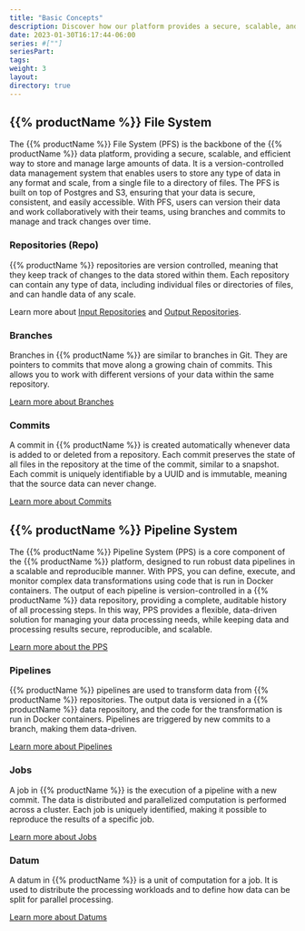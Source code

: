 ```yaml
---
title: "Basic Concepts"
description: Discover how our platform provides a secure, scalable, and version-controlled solution for storing and processing large amounts of data through its most basic concepts.
date: 2023-01-30T16:17:44-06:00
series: #[""]
seriesPart:
tags: 
weight: 3
layout: 
directory: true 
---
```


## {{% productName %}} File System
The {{% productName %}} File System (PFS) is the backbone of the {{% productName %}} data platform, providing a secure, scalable, and efficient way to store and manage large amounts of data. It is a version-controlled data management system that enables users to store any type of data in any format and scale, from a single file to a directory of files. The PFS is built on top of Postgres and S3, ensuring that your data is secure, consistent, and easily accessible. With PFS, users can version their data and work collaboratively with their teams, using branches and commits to manage and track changes over time.

### Repositories (Repo)
{{% productName %}} repositories are version controlled, meaning that they keep track of changes to the data stored within them. Each repository can contain any type of data, including individual files or directories of files, and can handle data of any scale.

Learn more about [Input Repositories](/{{%release%}}/learn/glossary/input-repo) and [Output Repositories](/{{%release%}}/learn/glossary/output-repo).

### Branches
Branches in {{% productName %}} are similar to branches in Git. They are pointers to commits that move along a growing chain of commits. This allows you to work with different versions of your data within the same repository.

[Learn more about Branches](/{{%release%}}/learn/glossary/branch)

### Commits
A commit in {{% productName %}} is created automatically whenever data is added to or deleted from a repository. Each commit preserves the state of all files in the repository at the time of the commit, similar to a snapshot. Each commit is uniquely identifiable by a UUID and is immutable, meaning that the source data can never change.

[Learn more about Commits](/{{%release%}}/learn/glossary/commit)

## {{% productName %}} Pipeline System
The {{% productName %}} Pipeline System (PPS) is a core component of the {{% productName %}} platform, designed to run robust data pipelines in a scalable and reproducible manner. With PPS, you can define, execute, and monitor complex data transformations using code that is run in Docker containers. The output of each pipeline is version-controlled in a {{% productName %}} data repository, providing a complete, auditable history of all processing steps. In this way, PPS provides a flexible, data-driven solution for managing your data processing needs, while keeping data and processing results secure, reproducible, and scalable.

[Learn more about the PPS](/{{%release%}}/build-dags/pipeline-spec)

### Pipelines
{{% productName %}} pipelines are used to transform data from {{% productName %}} repositories. The output data is versioned in a {{% productName %}} data repository, and the code for the transformation is run in Docker containers. Pipelines are triggered by new commits to a branch, making them data-driven.

[Learn more about Pipelines](/{{%release%}}/learn/glossary/pipeline)

### Jobs
A job in {{% productName %}} is the execution of a pipeline with a new commit. The data is distributed and parallelized computation is performed across a cluster. Each job is uniquely identified, making it possible to reproduce the results of a specific job.

[Learn more about Jobs](/{{%release%}}/learn/glossary/job)

### Datum
A datum in {{% productName %}} is a unit of computation for a job. It is used to distribute the processing workloads and to define how data can be split for parallel processing.

[Learn more about Datums](/{{%release%}}/learn/glossary/datum)
